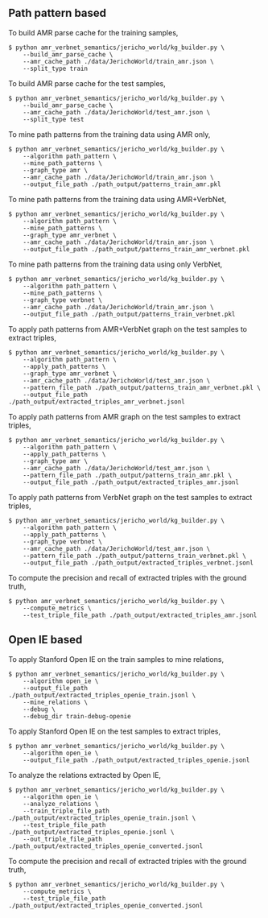 ## Path pattern based

To build AMR parse cache for the training samples,
```
$ python amr_verbnet_semantics/jericho_world/kg_builder.py \
    --build_amr_parse_cache \
    --amr_cache_path ./data/JerichoWorld/train_amr.json \
    --split_type train 
```

To build AMR parse cache for the test samples,
```
$ python amr_verbnet_semantics/jericho_world/kg_builder.py \
    --build_amr_parse_cache \
    --amr_cache_path ./data/JerichoWorld/test_amr.json \
    --split_type test 
```

To mine path patterns from the training data using AMR only,
```
$ python amr_verbnet_semantics/jericho_world/kg_builder.py \
    --algorithm path_pattern \
    --mine_path_patterns \
    --graph_type amr \
    --amr_cache_path ./data/JerichoWorld/train_amr.json \
    --output_file_path ./path_output/patterns_train_amr.pkl 
```

To mine path patterns from the training data using AMR+VerbNet,
```
$ python amr_verbnet_semantics/jericho_world/kg_builder.py \
    --algorithm path_pattern \
    --mine_path_patterns \
    --graph_type amr_verbnet \
    --amr_cache_path ./data/JerichoWorld/train_amr.json \
    --output_file_path ./path_output/patterns_train_amr_verbnet.pkl 
```

To mine path patterns from the training data using only VerbNet,
```
$ python amr_verbnet_semantics/jericho_world/kg_builder.py \
    --algorithm path_pattern \
    --mine_path_patterns \
    --graph_type verbnet \
    --amr_cache_path ./data/JerichoWorld/train_amr.json \
    --output_file_path ./path_output/patterns_train_verbnet.pkl 
```

To apply path patterns from AMR+VerbNet graph on the test samples to extract triples,
```
$ python amr_verbnet_semantics/jericho_world/kg_builder.py \
    --algorithm path_pattern \
    --apply_path_patterns \
    --graph_type amr_verbnet \
    --amr_cache_path ./data/JerichoWorld/test_amr.json \
    --pattern_file_path ./path_output/patterns_train_amr_verbnet.pkl \
    --output_file_path ./path_output/extracted_triples_amr_verbnet.jsonl
```

To apply path patterns from AMR graph on the test samples to extract triples,
```
$ python amr_verbnet_semantics/jericho_world/kg_builder.py \
    --algorithm path_pattern \
    --apply_path_patterns \
    --graph_type amr \
    --amr_cache_path ./data/JerichoWorld/test_amr.json \
    --pattern_file_path ./path_output/patterns_train_amr.pkl \
    --output_file_path ./path_output/extracted_triples_amr.jsonl
```

To apply path patterns from VerbNet graph on the test samples to extract triples,
```
$ python amr_verbnet_semantics/jericho_world/kg_builder.py \
    --algorithm path_pattern \
    --apply_path_patterns \
    --graph_type verbnet \
    --amr_cache_path ./data/JerichoWorld/test_amr.json \
    --pattern_file_path ./path_output/patterns_train_verbnet.pkl \
    --output_file_path ./path_output/extracted_triples_verbnet.jsonl
```

To compute the precision and recall of extracted triples with the ground truth,
```
$ python amr_verbnet_semantics/jericho_world/kg_builder.py \
    --compute_metrics \
    --test_triple_file_path ./path_output/extracted_triples_amr.jsonl
```

## Open IE based
To apply Stanford Open IE on the train samples to mine relations,
```
$ python amr_verbnet_semantics/jericho_world/kg_builder.py \
    --algorithm open_ie \
    --output_file_path ./path_output/extracted_triples_openie_train.jsonl \
    --mine_relations \
    --debug \
    --debug_dir train-debug-openie
```

To apply Stanford Open IE on the test samples to extract triples,
```
$ python amr_verbnet_semantics/jericho_world/kg_builder.py \
    --algorithm open_ie \
    --output_file_path ./path_output/extracted_triples_openie.jsonl
```

To analyze the relations extracted by Open IE,
```
$ python amr_verbnet_semantics/jericho_world/kg_builder.py \
    --algorithm open_ie \
    --analyze_relations \
    --train_triple_file_path ./path_output/extracted_triples_openie_train.jsonl \
    --test_triple_file_path ./path_output/extracted_triples_openie.jsonl \
    --out_triple_file_path ./path_output/extracted_triples_openie_converted.jsonl
```

To compute the precision and recall of extracted triples with the ground truth,
```
$ python amr_verbnet_semantics/jericho_world/kg_builder.py \
    --compute_metrics \
    --test_triple_file_path ./path_output/extracted_triples_openie_converted.jsonl
```